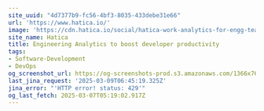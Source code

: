 ```yaml
---
site_uuid: "4d7377b9-fc56-4bf3-8035-433debe31e66"
url: 'https://www.hatica.io/'
image: 'https://cdn.hatica.io/social/hatica-work-analytics-for-engg-teams.png'
site_name: Hatica
title: Engineering Analytics to boost developer productivity
tags:
- Software-Development
- DevOps
og_screenshot_url: https://og-screenshots-prod.s3.amazonaws.com/1366x768/80/false/05d0981c63a08f749a8004e941502dcbea1da01d43f255a930e6f680c1d8abe9.jpeg
last_jina_request: '2025-03-09T06:45:19.325Z'
jina_error: "'HTTP error! status: 429'"
og_last_fetch: 2025-03-07T05:19:02.917Z
---
```


